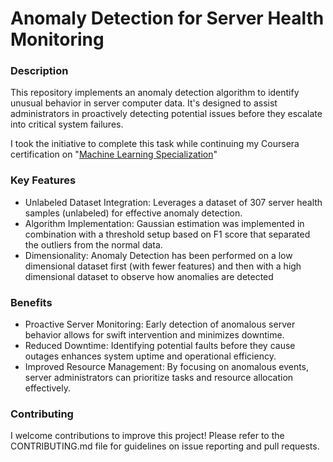 # Anomaly Detection for Server Health Monitoring

### Description

This repository implements an anomaly detection algorithm to identify unusual behavior in server computer data.
It's designed to assist administrators in proactively detecting potential issues before they escalate into critical system failures.

I took the initiative to complete this task while continuing my Coursera certification on "[Machine Learning Specialization](https://www.coursera.org/account/accomplishments/specialization/NG3GPTVN7M8E?utm_source=link&utm_medium=certificate&utm_content=cert_image&utm_campaign=sharing_cta&utm_product=s12n)"

### Key Features

- Unlabeled Dataset Integration: Leverages a dataset of 307 server health samples (unlabeled) for effective anomaly detection.
- Algorithm Implementation: Gaussian estimation was implemented in combination with a threshold setup based on F1 score that separated the outliers from the normal data.
- Dimensionality: Anomaly Detection has been performed on a low dimensional dataset first (with fewer features) and then with a high dimensional dataset to observe how anomalies are detected

### Benefits

- Proactive Server Monitoring: Early detection of anomalous server behavior allows for swift intervention and minimizes downtime.
- Reduced Downtime: Identifying potential faults before they cause outages enhances system uptime and operational efficiency.
- Improved Resource Management: By focusing on anomalous events, server administrators can prioritize tasks and resource allocation effectively.

### Contributing

I welcome contributions to improve this project! Please refer to the CONTRIBUTING.md file for guidelines on issue reporting and pull requests.
